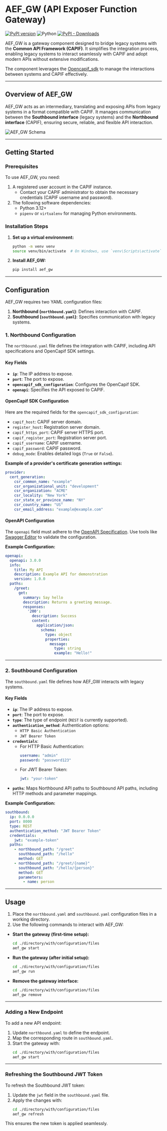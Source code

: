 # AEF_GW (API Exposer Function Gateway)
[![PyPI version](https://img.shields.io/pypi/v/aef-gw.svg)](https://pypi.org/project/aef-gw/) ![Python](https://img.shields.io/badge/python-v3.12+-blue.svg) [![PyPI - Downloads](https://img.shields.io/pypi/dm/aef-gw)](https://pypi.org/project/aef-gw/)


AEF_GW is a gateway component designed to bridge legacy systems with the **Common API Framework (CAPIF)**. It simplifies the integration process, enabling legacy systems to interact seamlessly with CAPIF and adopt modern APIs without extensive modifications.

The component leverages the [Opencapif_sdk](https://github.com/Telefonica/pesp_capif_sdk/tree/develop) to manage the interactions between systems and CAPIF effectively.

---

## Overview of AEF_GW

AEF_GW acts as an intermediary, translating and exposing APIs from legacy systems in a format compatible with CAPIF. It manages communication between the **Southbound interface** (legacy systems) and the **Northbound interface** (CAPIF), ensuring secure, reliable, and flexible API interaction.

![AEF_GW Schema](./docs/aef_gw_schema.png)

---

## Getting Started

### Prerequisites

To use AEF_GW, you need:
1. A registered user account in the CAPIF instance.
   - Contact your CAPIF administrator to obtain the necessary credentials (CAPIF username and password).
2. The following software dependencies:
   - Python 3.12+
   - `pipenv` or `virtualenv` for managing Python environments.

### Installation Steps

1. **Set up a virtual environment:**
   ```bash
   python -m venv venv
   source venv/bin/activate  # On Windows, use `venv\Scripts\activate`
   ```

2. **Install AEF_GW:**
   ```bash
   pip install aef_gw
   ```

---

## Configuration

AEF_GW requires two YAML configuration files:
1. **Northbound (`northbound.yaml`)**: Defines interaction with CAPIF.
2. **Southbound (`southbound.yaml`)**: Specifies communication with legacy systems.

### 1. Northbound Configuration

The `northbound.yaml` file defines the integration with CAPIF, including API specifications and OpenCapif SDK settings.

#### Key Fields

- **`ip`**: The IP address to expose.
- **`port`**: The port to expose.
- **`opencapif_sdk_configuration`**: Configures the OpenCapif SDK.
- **`openapi`**: Specifies the API exposed to CAPIF.

#### OpenCapif SDK Configuration

Here are the required fields for the `opencapif_sdk_configuration`:

- `capif_host`: CAPIF server domain.
- `register_host`: Registration server domain.
- `capif_https_port`: CAPIF server HTTPS port.
- `capif_register_port`: Registration server port.
- `capif_username`: CAPIF username.
- `capif_password`: CAPIF password.
- `debug_mode`: Enables detailed logs (`True` or `False`).

**Example of a provider's certificate generation settings:**

```yaml
provider:
  cert_generation:
    csr_common_name: "example"
    csr_organizational_unit: "development"
    csr_organization: "ACME"
    csr_locality: "New York"
    csr_state_or_province_name: "NY"
    csr_country_name: "US"
    csr_email_address: "example@example.com"
```

#### OpenAPI Configuration

The `openapi` field must adhere to the [OpenAPI Specification](https://spec.openapis.org/oas/v3.0.3). Use tools like [Swagger Editor](https://editor.swagger.io/) to validate the configuration.

**Example Configuration:**

```yaml
openapi:
  openapi: 3.0.0
  info:
    title: My API
    description: Example API for demonstration
    version: 1.0.0
  paths:
    /greet:
      get:
        summary: Say hello
        description: Returns a greeting message.
        responses:
          '200':
            description: Success
            content:
              application/json:
                schema:
                  type: object
                  properties:
                    message:
                      type: string
                      example: "Hello!"
```

---

### 2. Southbound Configuration

The `southbound.yaml` file defines how AEF_GW interacts with legacy systems.

#### Key Fields

- **`ip`**: The IP address to expose.
- **`port`**: The port to expose.
- **`type`**: The type of endpoint (`REST` is currently supported).
- **`authentication_method`**: Authentication options:
  - `HTTP Basic Authentication`
  - `JWT Bearer Token`
- **`credentials`**:
  - For HTTP Basic Authentication:
    ```yaml
    username: "admin"
    password: "password123"
    ```
  - For JWT Bearer Token:
    ```yaml
    jwt: "your-token"
    ```
- **`paths`**: Maps Northbound API paths to Southbound API paths, including HTTP methods and parameter mappings.

**Example Configuration:**

```yaml
southbound:
  ip: 0.0.0.0
  port: 8000
  type: REST
  authentication_method: "JWT Bearer Token"
  credentials:
    jwt: "example-token"
  paths:
    - northbound_path: "/greet"
      southbound_path: "/hello"
      method: GET
    - northbound_path: "/greet/{name}"
      southbound_path: "/hello/{person}"
      method: GET
      parameters:
        - name: person
```

---

## Usage

1. Place the `northbound.yaml` and `southbound.yaml` configuration files in a working directory.
2. Use the following commands to interact with AEF_GW:

- **Start the gateway (first-time setup):**
  ```bash
  cd ./directory/with/configuration/files
  aef_gw start
  ```

- **Run the gateway (after initial setup):**
  ```bash
  cd ./directory/with/configuration/files
  aef_gw run
  ```

- **Remove the gateway interface:**
  ```bash
  cd ./directory/with/configuration/files
  aef_gw remove
  ```

---

### Adding a New Endpoint

To add a new API endpoint:

1. Update `northbound.yaml` to define the endpoint.
2. Map the corresponding route in `southbound.yaml`.
3. Start the gateway with:
   ```bash
   cd ./directory/with/configuration/files
   aef_gw start
   ```

---

### Refreshing the Southbound JWT Token

To refresh the Southbound JWT token:

1. Update the `jwt` field in the `southbound.yaml` file.
2. Apply the changes with:
   ```bash
   cd ./directory/with/configuration/files
   aef_gw refresh
   ```

This ensures the new token is applied seamlessly.